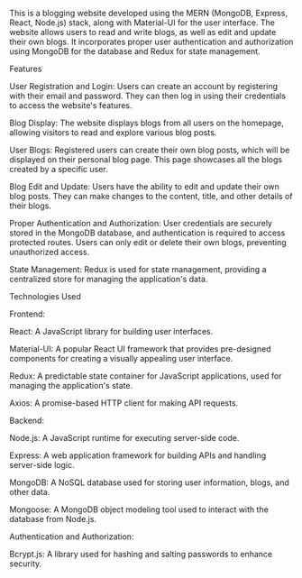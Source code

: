 This is a blogging website developed using the MERN (MongoDB, Express, React, Node.js) stack, along with Material-UI for the user interface. The website allows users to read and write blogs, as well as edit and update their own blogs. It incorporates proper user authentication and authorization using MongoDB for the database and Redux for state management.

Features

User Registration and Login: Users can create an account by registering with their email and password. They can then log in using their credentials to access the website's features.

Blog Display: The website displays blogs from all users on the homepage, allowing visitors to read and explore various blog posts.

User Blogs: Registered users can create their own blog posts, which will be displayed on their personal blog page. This page showcases all the blogs created by a specific user.

Blog Edit and Update: Users have the ability to edit and update their own blog posts. They can make changes to the content, title, and other details of their blogs.

Proper Authentication and Authorization: User credentials are securely stored in the MongoDB database, and authentication is required to access protected routes. Users can only edit or delete their own blogs, preventing unauthorized access.

State Management: Redux is used for state management, providing a centralized store for managing the application's data.



Technologies Used

Frontend:

React: A JavaScript library for building user interfaces.

Material-UI: A popular React UI framework that provides pre-designed components for creating a visually appealing user interface.

Redux: A predictable state container for JavaScript applications, used for managing the application's state.

Axios: A promise-based HTTP client for making API requests.

Backend:

Node.js: A JavaScript runtime for executing server-side code.

Express: A web application framework for building APIs and handling server-side logic.

MongoDB: A NoSQL database used for storing user information, blogs, and other data.

Mongoose: A MongoDB object modeling tool used to interact with the database from Node.js.

Authentication and Authorization:

Bcrypt.js: A library used for hashing and salting passwords to enhance security.
